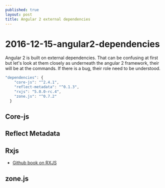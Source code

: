 ```yaml
---
published: true
layout: post
title: Angular 2 external dependencies
---
```


# 2016-12-15-angular2-dependencies

Angular 2 is built on external dependencies. That can be confusing at first but let's look at them closely as underneath the angular 2 framework, their will be at the commands. If there is a bug, their role need to be understood.

```javascript
"dependencies": {
    "core-js": "^2.4.1",
    "reflect-metadata": "^0.1.3",
    "rxjs": "5.0.0-rc.4",
    "zone.js": "^0.7.2"
  }
```

## Core-js

## Reflect Metadata

## Rxjs

* [Github book on RXJS](https://xgrommx.github.io/rx-book/content/getting_started_with_rxjs/index.html)

## zone.js

